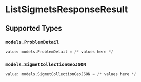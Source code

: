 # ListSigmetsResponseResult


## Supported Types

### `models.ProblemDetail`

```python
value: models.ProblemDetail = /* values here */
```

### `models.SigmetCollectionGeoJSON`

```python
value: models.SigmetCollectionGeoJSON = /* values here */
```

